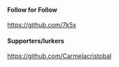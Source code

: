 #### Follow for Follow

https://github.com/7k5x

#### Supporters/lurkers

https://github.com/Carmelacristobal

